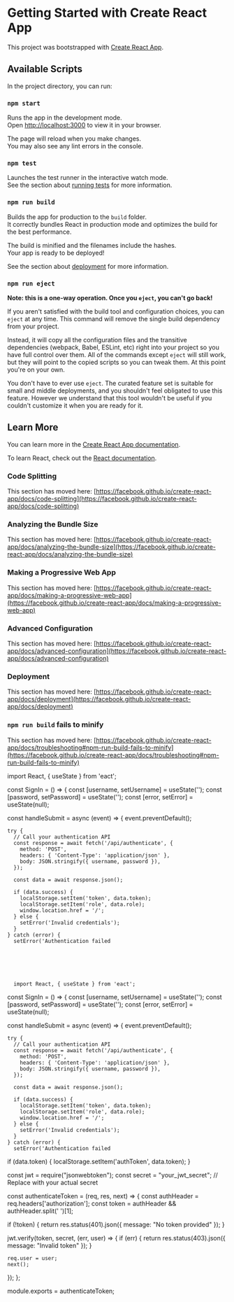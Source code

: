 # Getting Started with Create React App

This project was bootstrapped with [Create React App](https://github.com/facebook/create-react-app).

## Available Scripts

In the project directory, you can run:

### `npm start`

Runs the app in the development mode.\
Open [http://localhost:3000](http://localhost:3000) to view it in your browser.

The page will reload when you make changes.\
You may also see any lint errors in the console.

### `npm test`

Launches the test runner in the interactive watch mode.\
See the section about [running tests](https://facebook.github.io/create-react-app/docs/running-tests) for more information.

### `npm run build`

Builds the app for production to the `build` folder.\
It correctly bundles React in production mode and optimizes the build for the best performance.

The build is minified and the filenames include the hashes.\
Your app is ready to be deployed!

See the section about [deployment](https://facebook.github.io/create-react-app/docs/deployment) for more information.

### `npm run eject`

**Note: this is a one-way operation. Once you `eject`, you can't go back!**

If you aren't satisfied with the build tool and configuration choices, you can `eject` at any time. This command will remove the single build dependency from your project.

Instead, it will copy all the configuration files and the transitive dependencies (webpack, Babel, ESLint, etc) right into your project so you have full control over them. All of the commands except `eject` will still work, but they will point to the copied scripts so you can tweak them. At this point you're on your own.

You don't have to ever use `eject`. The curated feature set is suitable for small and middle deployments, and you shouldn't feel obligated to use this feature. However we understand that this tool wouldn't be useful if you couldn't customize it when you are ready for it.

## Learn More

You can learn more in the [Create React App documentation](https://facebook.github.io/create-react-app/docs/getting-started).

To learn React, check out the [React documentation](https://reactjs.org/).

### Code Splitting

This section has moved here: [https://facebook.github.io/create-react-app/docs/code-splitting](https://facebook.github.io/create-react-app/docs/code-splitting)

### Analyzing the Bundle Size

This section has moved here: [https://facebook.github.io/create-react-app/docs/analyzing-the-bundle-size](https://facebook.github.io/create-react-app/docs/analyzing-the-bundle-size)

### Making a Progressive Web App

This section has moved here: [https://facebook.github.io/create-react-app/docs/making-a-progressive-web-app](https://facebook.github.io/create-react-app/docs/making-a-progressive-web-app)

### Advanced Configuration

This section has moved here: [https://facebook.github.io/create-react-app/docs/advanced-configuration](https://facebook.github.io/create-react-app/docs/advanced-configuration)

### Deployment

This section has moved here: [https://facebook.github.io/create-react-app/docs/deployment](https://facebook.github.io/create-react-app/docs/deployment)

### `npm run build` fails to minify

This section has moved here: [https://facebook.github.io/create-react-app/docs/troubleshooting#npm-run-build-fails-to-minify](https://facebook.github.io/create-react-app/docs/troubleshooting#npm-run-build-fails-to-minify)



import React, { useState } from 'eact';

const SignIn = () => {
  const [username, setUsername] = useState('');
  const [password, setPassword] = useState('');
  const [error, setError] = useState(null);

  const handleSubmit = async (event) => {
    event.preventDefault();

    try {
      // Call your authentication API
      const response = await fetch('/api/authenticate', {
        method: 'POST',
        headers: { 'Content-Type': 'application/json' },
        body: JSON.stringify({ username, password }),
      });

      const data = await response.json();

      if (data.success) {
        localStorage.setItem('token', data.token);
        localStorage.setItem('role', data.role);
        window.location.href = '/';
      } else {
        setError('Invalid credentials');
      }
    } catch (error) {
      setError('Authentication failed






      import React, { useState } from 'eact';

const SignIn = () => {
  const [username, setUsername] = useState('');
  const [password, setPassword] = useState('');
  const [error, setError] = useState(null);

  const handleSubmit = async (event) => {
    event.preventDefault();

    try {
      // Call your authentication API
      const response = await fetch('/api/authenticate', {
        method: 'POST',
        headers: { 'Content-Type': 'application/json' },
        body: JSON.stringify({ username, password }),
      });

      const data = await response.json();

      if (data.success) {
        localStorage.setItem('token', data.token);
        localStorage.setItem('role', data.role);
        window.location.href = '/';
      } else {
        setError('Invalid credentials');
      }
    } catch (error) {
      setError('Authentication failed




if (data.token) {
    localStorage.setItem('authToken', data.token);
  }


const jwt = require("jsonwebtoken");
const secret = "your_jwt_secret"; // Replace with your actual secret

const authenticateToken = (req, res, next) => {
  const authHeader = req.headers['authorization'];
  const token = authHeader && authHeader.split(' ')[1];

  if (!token) {
    return res.status(401).json({ message: "No token provided" });
  }

  jwt.verify(token, secret, (err, user) => {
    if (err) {
      return res.status(403).json({ message: "Invalid token" });
    }

    req.user = user;
    next();
  });
};

module.exports = authenticateToken;
